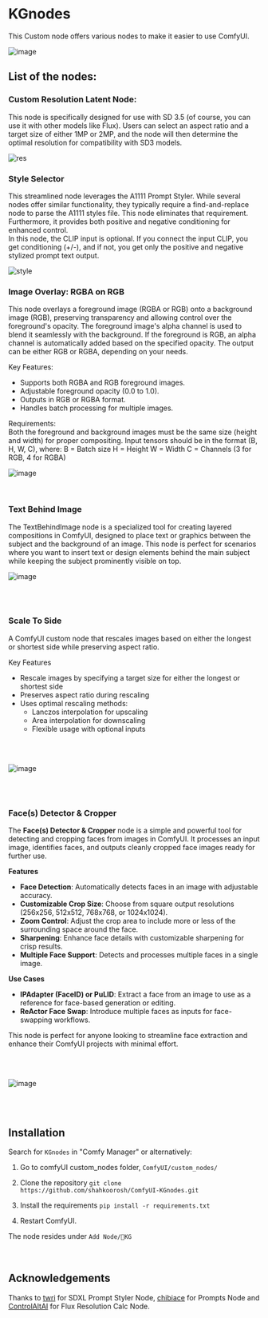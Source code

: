 # KGnodes

This Custom node offers various nodes to make it easier to use ComfyUI.


![image](https://github.com/user-attachments/assets/7887ddcf-43cd-4f83-9fd9-2ed04a6c9d2b)


## List of the nodes:

### Custom Resolution Latent Node: <br>
This node is specifically designed for use with SD 3.5 (of course, you can use it with other models like Flux). Users can select an aspect ratio and a target size of either 1MP or 2MP, and the node will then determine the optimal resolution for compatibility with SD3 models.

![res](https://github.com/user-attachments/assets/df2e5f8c-94c7-41b9-b5d6-58c467dad866)




### Style Selector <br>
This streamlined node leverages the A1111 Prompt Styler. While several nodes offer similar functionality, they typically require a find-and-replace node to parse the A1111 styles file. This node eliminates that requirement. Furthermore, it provides both positive and negative conditioning for enhanced control.<br>
In this node, the CLIP input is optional. If you connect the input CLIP, you get conditioning (+/-), and if not, you get only the positive and negative stylized prompt text output.

![style](https://github.com/user-attachments/assets/46e76753-cc46-460f-b5c9-3f3e3882739a)




### Image Overlay: RGBA on RGB <br>
This node overlays a foreground image (RGBA or RGB) onto a background image (RGB), preserving transparency and allowing control over the foreground's opacity. The foreground image's alpha channel is used to blend it seamlessly with the background. If the foreground is RGB, an alpha channel is automatically added based on the specified opacity. The output can be either RGB or RGBA, depending on your needs.

Key Features:<br>
- Supports both RGBA and RGB foreground images.
- Adjustable foreground opacity (0.0 to 1.0).
- Outputs in RGB or RGBA format.
- Handles batch processing for multiple images.

Requirements:<br>
Both the foreground and background images must be the same size (height and width) for proper compositing.
Input tensors should be in the format (B, H, W, C), where:
B = Batch size
H = Height
W = Width
C = Channels (3 for RGB, 4 for RGBA)

![image](https://github.com/user-attachments/assets/33e1acf7-e3df-442b-9155-b998865dc987)

<br>

### Text Behind Image <br>
The TextBehindImage node is a specialized tool for creating layered compositions in ComfyUI, designed to place text or graphics between the subject and the background of an image. This node is perfect for scenarios where you want to insert text or design elements behind the main subject while keeping the subject prominently visible on top.
<br>


![image](https://github.com/user-attachments/assets/9870bae3-8bc3-4314-9c91-57638ea0f7b1)

<br>
<br>

### Scale To Side <br>
A ComfyUI custom node that rescales images based on either the longest or shortest side while preserving aspect ratio.

Key Features <br>
- Rescale images by specifying a target size for either the longest or shortest side
- Preserves aspect ratio during rescaling
- Uses optimal rescaling methods:
  - Lanczos interpolation for upscaling
  - Area interpolation for downscaling
  - Flexible usage with optional inputs
<br>
<br>

![image](https://github.com/user-attachments/assets/3a608676-2131-4935-8ccb-e73ab9abb361)

<br>
<br>


### Face(s) Detector & Cropper <br>

The **Face(s) Detector & Cropper** node is a simple and powerful tool for detecting and cropping faces from images in ComfyUI. It processes an input image, identifies faces, and outputs cleanly cropped face images ready for further use.

**Features** <br>
- **Face Detection**: Automatically detects faces in an image with adjustable accuracy.
- **Customizable Crop Size**: Choose from square output resolutions (256x256, 512x512, 768x768, or 1024x1024).
- **Zoom Control**: Adjust the crop area to include more or less of the surrounding space around the face.
- **Sharpening**: Enhance face details with customizable sharpening for crisp results.
- **Multiple Face Support**: Detects and processes multiple faces in a single image.

**Use Cases** <br>
- **IPAdapter (FaceID) or PuLID**: Extract a face from an image to use as a reference for face-based generation or editing.
- **ReActor Face Swap**: Introduce multiple faces as inputs for face-swapping workflows.

This node is perfect for anyone looking to streamline face extraction and enhance their ComfyUI projects with minimal effort.

<br>
<br>

![image](https://github.com/user-attachments/assets/989ff56b-90c1-4c4b-adc9-1c65db328eb0)



<br>
<br>

## Installation

Search for `KGnodes` in "Comfy Manager" or alternatively:

1. Go to comfyUI custom_nodes folder, `ComfyUI/custom_nodes/`
   
2. Clone the repository `git clone https://github.com/shahkoorosh/ComfyUI-KGnodes.git`

3. Install the requirements `pip install -r requirements.txt`

4. Restart ComfyUI.

The node resides under `Add Node/🎨KG`
<br>
<br>
<br>

## Acknowledgements
Thanks to [twri](https://github.com/twri/sdxl_prompt_styler) for SDXL Prompt Styler Node, [chibiace](https://github.com/chibiace/ComfyUI-Chibi-Nodes) for Prompts Node and [ControlAltAI](https://github.com/gseth/ControlAltAI-Nodes) for Flux Resolution Calc Node.


